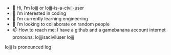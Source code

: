 - 👋 Hi, I’m lojjj or lojjj-is-a-civil-user
- 👀 I’m interested in coding
- 🌱 I’m currently learning engineering
- 💞️ I’m looking to collaborate on random people
- 📫 How to reach me: I have a github and a gamebanana account
internet pronouns:
lojjjisaciviluser
lojjj

lojjj is pronounced log
